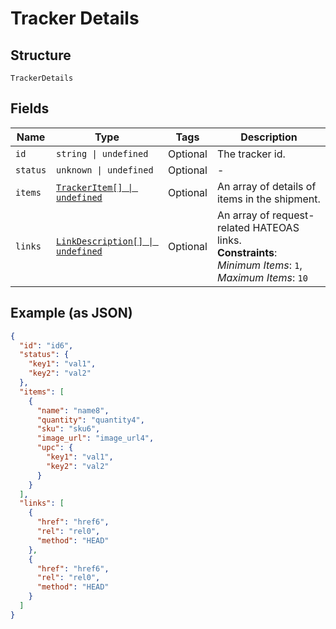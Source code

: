 
# Tracker Details

## Structure

`TrackerDetails`

## Fields

| Name | Type | Tags | Description |
|  --- | --- | --- | --- |
| `id` | `string \| undefined` | Optional | The tracker id. |
| `status` | `unknown \| undefined` | Optional | - |
| `items` | [`TrackerItem[] \| undefined`](../../doc/models/tracker-item.md) | Optional | An array of details of items in the shipment. |
| `links` | [`LinkDescription[] \| undefined`](../../doc/models/link-description.md) | Optional | An array of request-related HATEOAS links.<br>**Constraints**: *Minimum Items*: `1`, *Maximum Items*: `10` |

## Example (as JSON)

```json
{
  "id": "id6",
  "status": {
    "key1": "val1",
    "key2": "val2"
  },
  "items": [
    {
      "name": "name8",
      "quantity": "quantity4",
      "sku": "sku6",
      "image_url": "image_url4",
      "upc": {
        "key1": "val1",
        "key2": "val2"
      }
    }
  ],
  "links": [
    {
      "href": "href6",
      "rel": "rel0",
      "method": "HEAD"
    },
    {
      "href": "href6",
      "rel": "rel0",
      "method": "HEAD"
    }
  ]
}
```

